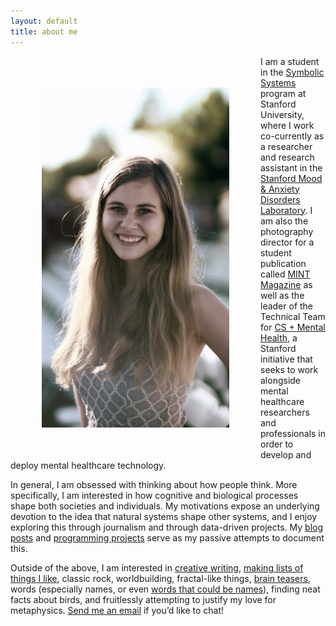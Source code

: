 ```yaml
---
layout: default
title: about me
---
```


<img src="/assets/img/self.png" style="float:left; margin:50px;"/>

I am a student in the [Symbolic Systems](https://symsys.stanford.edu/ssp_description) program at Stanford University, where I work co-currently as a researcher and research assistant in the [Stanford Mood & Anxiety Disorders Laboratory](http://web.stanford.edu/group/mood/). I am also the photography director for a student publication called [MINT Magazine](https://issuu.com/mint_magazine) as well as the leader of the Technical Team for [CS + Mental Health](http://csplusmh.com/), a Stanford initiative that seeks to work alongside mental healthcare researchers and professionals in order to develop and deploy mental healthcare technology.

In general, I am obsessed with thinking about how people think. More specifically, I am interested in how cognitive and biological processes shape both societies and individuals. My motivations expose an underlying devotion to the idea that natural systems shape other systems, and I enjoy exploring this through journalism and through data-driven projects. My [blog posts](http://sydneymaples.com/archives.html) and [programming projects](http://sydneymaples.com/projects.html) serve as my passive attempts to document this.

Outside of the above, I am interested in [creative writing](http://sydneymaples.com/poems.html), [making lists of things I like](http://sydneymaples.com/lists.html), classic rock, worldbuilding, fractal-like things, [brain teasers](http://www.braingle.com), words (especially names, or even [words that could be names](http://sydneymaples.com/lists.html)), finding neat facts about birds, and fruitlessly attempting to justify my love for metaphysics. [Send me an email](mailto:smaples@stanford.edu) if you’d like to chat!